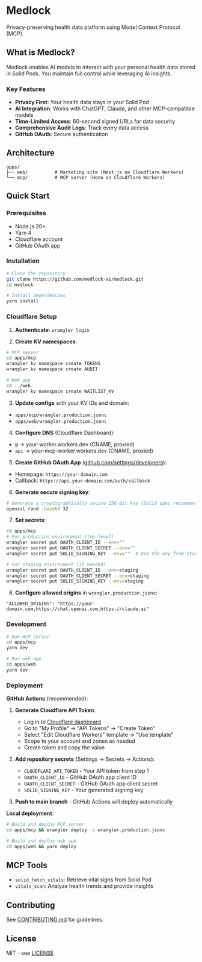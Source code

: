 # Medlock

Privacy-preserving health data platform using Model Context Protocol (MCP).

## What is Medlock?

Medlock enables AI models to interact with your personal health data stored in Solid Pods. You maintain full control while leveraging AI insights.

### Key Features

- **Privacy First**: Your health data stays in your Solid Pod
- **AI Integration**: Works with ChatGPT, Claude, and other MCP-compatible models
- **Time-Limited Access**: 60-second signed URLs for data security
- **Comprehensive Audit Logs**: Track every data access
- **GitHub OAuth**: Secure authentication

## Architecture

```
apps/
├── web/          # Marketing site (Next.js on Cloudflare Workers)
└── mcp/          # MCP server (Hono on Cloudflare Workers)
```

## Quick Start

### Prerequisites

- Node.js 20+
- Yarn 4
- Cloudflare account
- GitHub OAuth app

### Installation

```bash
# Clone the repository
git clone https://github.com/medlock-ai/medlock.git
cd medlock

# Install dependencies
yarn install
```

### Cloudflare Setup

1. **Authenticate**: `wrangler login`

2. **Create KV namespaces**:

```bash
# MCP server
cd apps/mcp
wrangler kv namespace create TOKENS
wrangler kv namespace create AUDIT

# Web app
cd ../web
wrangler kv namespace create WAITLIST_KV
```

3. **Update configs** with your KV IDs and domain:

- `apps/mcp/wrangler.production.jsonc`
- `apps/web/wrangler.production.jsonc`

4. **Configure DNS** (Cloudflare Dashboard):

- `@` → your-worker.workers.dev (CNAME, proxied)
- `api` → your-mcp-worker.workers.dev (CNAME, proxied)

5. **Create GitHub OAuth App** ([github.com/settings/developers](https://github.com/settings/developers)):

- Homepage: `https://your-domain.com`
- Callback: `https://api.your-domain.com/auth/callback`

6. **Generate secure signing key**:

```bash
# Generate a cryptographically secure 256-bit key (Solid spec recommendation)
openssl rand -base64 32
```

7. **Set secrets**:

```bash
cd apps/mcp
# For production environment (top-level)
wrangler secret put OAUTH_CLIENT_ID --env=""
wrangler secret put OAUTH_CLIENT_SECRET --env=""
wrangler secret put SOLID_SIGNING_KEY --env=""  # Use the key from step 6

# For staging environment (if needed)
wrangler secret put OAUTH_CLIENT_ID --env=staging
wrangler secret put OAUTH_CLIENT_SECRET --env=staging
wrangler secret put SOLID_SIGNING_KEY --env=staging
```

8. **Configure allowed origins** in `wrangler.production.jsonc`:

```jsonc
"ALLOWED_ORIGINS": "https://your-domain.com,https://chat.openai.com,https://claude.ai"
```

### Development

```bash
# Run MCP server
cd apps/mcp
yarn dev

# Run web app
cd apps/web
yarn dev
```

### Deployment

**GitHub Actions** (recommended):

1. **Generate Cloudflare API Token**:

   - Log in to [Cloudflare dashboard](https://dash.cloudflare.com)
   - Go to "My Profile" → "API Tokens" → "Create Token"
   - Select "Edit Cloudflare Workers" template → "Use template"
   - Scope to your account and zones as needed
   - Create token and copy the value

2. **Add repository secrets** (Settings → Secrets → Actions):

   - `CLOUDFLARE_API_TOKEN` - Your API token from step 1
   - `OAUTH_CLIENT_ID` - GitHub OAuth app client ID
   - `OAUTH_CLIENT_SECRET` - GitHub OAuth app client secret
   - `SOLID_SIGNING_KEY` - Your generated signing key

3. **Push to main branch** - GitHub Actions will deploy automatically

**Local deployment**:

```bash
# Build and deploy MCP server
cd apps/mcp && wrangler deploy -c wrangler.production.jsonc

# Build and deploy web app
cd apps/web && yarn deploy
```

## MCP Tools

- `solid_fetch_vitals`: Retrieve vital signs from Solid Pod
- `vitals_scan`: Analyze health trends and provide insights

## Contributing

See [CONTRIBUTING.md](CONTRIBUTING.md) for guidelines.

## License

MIT - see [LICENSE](LICENSE)
